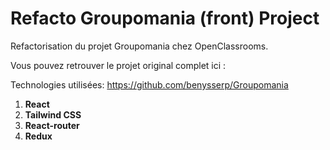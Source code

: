 # Refacto Groupomania (front) Project

Refactorisation du projet Groupomania chez OpenClassrooms.

Vous pouvez retrouver le projet original complet ici : 

Technologies utilisées: https://github.com/benysserp/Groupomania

1. **React**
2. **Tailwind CSS**
3. **React-router**
4. **Redux**



